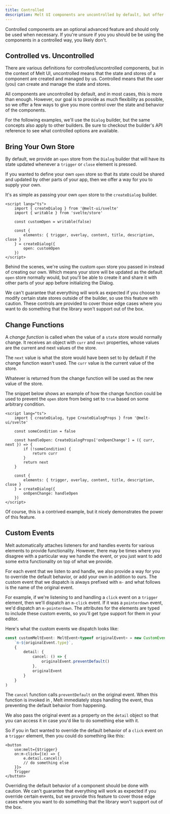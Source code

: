 ```yaml
---
title: Controlled
description: Melt UI components are uncontrolled by default, but offer the ability to be controlled.
---
```


<script>
    import { Callout } from '$docs/components'
</script>

<Callout type="warning">

Controlled components are an optional advanced feature and should only be used when necessary. If
you're unsure if you you should be be using the components in a controlled way, you likely don't.

</Callout>

## Controlled vs. Uncontrolled

There are various definitions for controlled/uncontrolled components, but in the context of Melt UI,
uncontrolled means that the state and stores of a component are created and managed by us.
Controlled means that the user (you) can create and manage the state and stores.

All components are uncontrolled by default, and in most cases, this is more than enough. However,
our goal is to provide as much flexibility as possible, so we offer a few ways to give you more
control over the state and behavior of the components.

<Callout>

For the following examples, we'll use the `Dialog` builder, but the same concepts also apply to
other builders. Be sure to checkout the builder's API reference to see what controlled options are
available.

</Callout>

## Bring Your Own Store

By default, we provide an `open` store from the `Dialog` builder that will have its state updated
whenever a `trigger` or `close` element is pressed.

If you wanted to define your own `open` store so that its state could be shared and updated by other
parts of your app, then we offer a way for you to supply your own.

It's as simple as passing your own `open` store to the `createDialog` builder.

```svelte
<script lang="ts">
	import { createDialog } from '@melt-ui/svelte'
	import { writable } from 'svelte/store'

	const customOpen = writable(false)

	const {
		elements: { trigger, overlay, content, title, description, close }
	} = createDialog({
		open: customOpen
	})
</script>
```

Behind the scenes, we're using the custom `open` store you passed in instead of creating our own.
Which means your store will be updated as the default `open` store normally would, but you'll be
able to create it and share it with other parts of your app before initializing the Dialog.

<Callout type="warning">

We can't guarantee that everything will work as expected if you choose to modify certain state
stores outside of the builder, so use this feature with caution. These controls are provided to
cover those edge cases where you want to do something that the library won't support out of the box.

</Callout>

## Change Functions

A _change function_ is called when the value of a `state` store would normally change. It receives
an object with `curr` and `next` properties, whose values are the current and next values of the
store.

The `next` value is what the store would have been set to by default if the change function wasn't
used. The `curr` value is the current value of the store.

Whatever is returned from the change function will be used as the new value of the store.

The snippet below shows an example of how the change function could be used to prevent the `open`
store from being set to `true` based on some arbitrary condition.

```svelte {6-11,16}
<script lang="ts">
	import { createDialog, type CreateDialogProps } from '@melt-ui/svelte'

	const someCondition = false

	const handleOpen: CreateDialogProps['onOpenChange'] = ({ curr, next }) => {
		if (!someCondition) {
			return curr
		}
		return next
	}

	const {
		elements: { trigger, overlay, content, title, description, close }
	} = createDialog({
		onOpenChange: handleOpen
	})
</script>
```

Of course, this is a contrived example, but it nicely demonstrates the power of this feature.

## Custom Events

Melt automatically attaches listeners for and handles events for various elements to provide
functionality. However, there may be times where you disagree with a particular way we handle the
event, or you just want to add some extra functionality on top of what we provide.

For each event that we listen to and handle, we also provide a way for you to override the default
behavior, or add your own in addition to ours. The custom event that we dispatch is always prefixed
with `m-` and what follows is the name of the original event.

For example, if we're listening to and handling a `click` event on a `trigger` element, then we'll
dispatch an `m-click` event. If it was a `pointerdown` event, we'd dispatch an `m-pointerdown`. The
attributes for the elements are typed to include these custom events, so you'll get type support for
them in your editor.

Here's what the custom events we dispatch looks like:

```ts
const customMeltEvent: MeltEvent<typeof originalEvent> = new CustomEvent(
	`m-${originalEvent.type}`,
	{
		detail: {
			cancel: () => {
				originalEvent.preventDefault()
			},
			originalEvent
		}
	}
)
```

The `cancel` function calls `preventDefault` on the original event. When this function is invoked in
, Melt immediately stops handling the event, thus preventing the default behavior from happening.

We also pass the original event as a property on the `detail` object so that you can access it in
case you'd like to do something else with it.

So if you in fact wanted to override the default behavior of a `click` event on a `trigger` element,
then you could do something like this:

```svelte {3-6}
<button
	use:melt={$trigger}
	on:m-click={(e) => {
		e.detail.cancel()
		// do something else
	}}>
	Trigger
</button>
```

<Callout type="warning">

Overriding the default behavior of a component should be done with caution. We can't guarantee that
everything will work as expected if you override certain events, but we provide this feature to
cover those edge cases where you want to do something that the library won't support out of the box.

</Callout>
